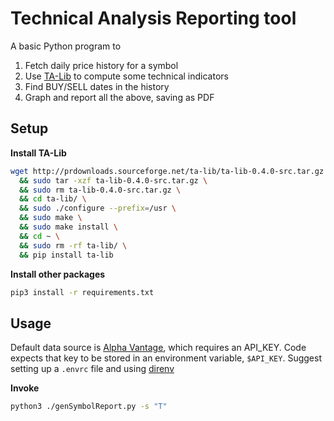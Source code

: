 # Technical Analysis Reporting tool

A basic Python program to 

1. Fetch daily price history for a symbol
2. Use [TA-Lib](https://www.ta-lib.org/hdr_dw.html) to compute some technical indicators
3. Find BUY/SELL dates in the history
4. Graph and report all the above, saving as PDF

## Setup

**Install TA-Lib**

```bash
wget http://prdownloads.sourceforge.net/ta-lib/ta-lib-0.4.0-src.tar.gz \
  && sudo tar -xzf ta-lib-0.4.0-src.tar.gz \
  && sudo rm ta-lib-0.4.0-src.tar.gz \
  && cd ta-lib/ \
  && sudo ./configure --prefix=/usr \
  && sudo make \
  && sudo make install \
  && cd ~ \
  && sudo rm -rf ta-lib/ \
  && pip install ta-lib
```

**Install other packages**

```bash
pip3 install -r requirements.txt
```

## Usage

Default data source is [Alpha Vantage](https://www.alphavantage.co/documentation/), which requires an API_KEY. Code expects that key to be stored in an environment variable, `$API_KEY`. Suggest setting up a `.envrc` file and using [direnv](https://direnv.net/)

**Invoke**

```bash
python3 ./genSymbolReport.py -s "T"
```